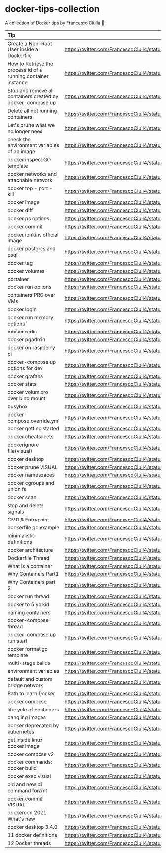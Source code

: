 # docker-tips-collection
A collection of Docker tips by Francesco Ciulla 🐳

| Tip | Link |
| :---         |          ---: |
|Create a Non-Root User inside a Dockerfile|https://twitter.com/FrancescoCiull4/status/1237748044839424001|
| How to Retrieve the process id of a running container instance   |   https://twitter.com/FrancescoCiull4/status/1234799750559432704  |
| Stop and remove all containers created by docker-compose up    |    https://twitter.com/FrancescoCiull4/status/1235994027541098503   |
|Delete all not running containers.|https://twitter.com/FrancescoCiull4/status/1237008958814109696|
|Let's prune what we no longer need|https://twitter.com/FrancescoCiull4/status/1272755695646126082|
|check the environment variables of an image|https://twitter.com/FrancescoCiull4/status/1273515405160714240|
|docker inspect GO template|https://twitter.com/FrancescoCiull4/status/1274206197852319744|
|docker networks and attachable network|https://twitter.com/FrancescoCiull4/status/1275063025171484672|
|docker top - port - kill|https://twitter.com/FrancescoCiull4/status/1276042640530780160|
|docker image |https://twitter.com/FrancescoCiull4/status/1276937630484246528|
|docker diff|https://twitter.com/FrancescoCiull4/status/1276756079901319168|
|docker ps options|https://twitter.com/FrancescoCiull4/status/1281974865633972225|
|docker commit|https://twitter.com/FrancescoCiull4/status/1282640965799424001|
|docker jenkins official image|https://twitter.com/FrancescoCiull4/status/1283349040588038148|
|docker postgres and psql|https://twitter.com/FrancescoCiull4/status/1284001658020798466|
|docker tag|https://twitter.com/FrancescoCiull4/status/1284494800851472389|
|docker volumes|https://twitter.com/FrancescoCiull4/status/1284739700901675008|
|portainer|https://twitter.com/FrancescoCiull4/status/1285080402307276801|
|docker run options|https://twitter.com/FrancescoCiull4/status/1285459732300431360|
|containers PRO over VMs|https://twitter.com/FrancescoCiull4/status/1285632881474314240|
|docker login |https://twitter.com/FrancescoCiull4/status/1285827756144680961|
|docker run memory options|https://twitter.com/FrancescoCiull4/status/1286177059182608385|
|docker redis|https://twitter.com/FrancescoCiull4/status/1286673172142739456|
|docker pgadmin|https://twitter.com/FrancescoCiull4/status/1286889562887905280|
|docker on raspberry pi|https://twitter.com/FrancescoCiull4/status/1287292084467228674|
|docker-compose up options for dev|https://twitter.com/FrancescoCiull4/status/1287664001674076162|
|docker grafana|https://twitter.com/FrancescoCiull4/status/1288209701684092929|
|docker stats|https://twitter.com/FrancescoCiull4/status/1288733018618826752|
|docker volum pro over bind mount|https://twitter.com/FrancescoCiull4/status/1290213940891398144|
|busybox|https://twitter.com/FrancescoCiull4/status/1290524981877706752|
|docker-compose.override.yml|https://twitter.com/FrancescoCiull4/status/1290873254912184320|
|docker getting started|https://twitter.com/FrancescoCiull4/status/1292487593041502208|
|docker cheatsheets|https://twitter.com/FrancescoCiull4/status/1293824129171300352|
|dockerignore file(visual) |https://twitter.com/FrancescoCiull4/status/1299687691303424002|
|docker desktop|https://twitter.com/FrancescoCiull4/status/1302651884705124354|
|docker prune VISUAL|https://twitter.com/FrancescoCiull4/status/1305731554535239681|
|docker namespaces|https://twitter.com/FrancescoCiull4/status/1306822488568082432|
|docker cgroups and union fs|https://twitter.com/FrancescoCiull4/status/1307211162552070144|
|docker scan|https://twitter.com/FrancescoCiull4/status/1307574372828418048|
|stop and delete signals|https://twitter.com/FrancescoCiull4/status/1308375594997084161|
|CMD & Entrypoint|https://twitter.com/FrancescoCiull4/status/1311930231033393152|
|dockerfile go example|https://twitter.com/FrancescoCiull4/status/1314077962858364929|
|minimalistic definitions|https://twitter.com/FrancescoCiull4/status/1318150257306443778|
|docker architecture|https://twitter.com/FrancescoCiull4/status/1385742322189709314|
|Dockerfile Thread| https://twitter.com/FrancescoCiull4/status/1386613370271551488|
|What is a container|https://twitter.com/FrancescoCiull4/status/1386905181170896900|
|Why Containers Part1|https://twitter.com/FrancescoCiull4/status/1387279411741958150|
|Why Containers part 2 |https://twitter.com/FrancescoCiull4/status/1387662189318877185|
|docker run thread|https://twitter.com/FrancescoCiull4/status/1388006161916497920|
|docker to 5 yo kid|https://twitter.com/FrancescoCiull4/status/1388855367392763906|
|naming containers|https://twitter.com/FrancescoCiull4/status/1389110833800699904|
|docker-compose thread|https://twitter.com/FrancescoCiull4/status/1389834251697336325|
|docker-compose up run start|https://twitter.com/FrancescoCiull4/status/1390181283083526147|
|docker format go template|https://twitter.com/FrancescoCiull4/status/1390581714720808961|
|multi-stage builds|https://twitter.com/FrancescoCiull4/status/1390912190094381057|
|environment variables|https://twitter.com/FrancescoCiull4/status/1393448190729465856|
|default and custom bridge network|https://twitter.com/FrancescoCiull4/status/1393788399316881410|
|Path to learn Docker|https://twitter.com/FrancescoCiull4/status/1394886763127181315|
|docker compose|https://twitter.com/FrancescoCiull4/status/1395248125602942976|
|lifecycle of containers|https://twitter.com/FrancescoCiull4/status/1395623435712278528|
|dangling images|https://twitter.com/FrancescoCiull4/status/1395968187246731265|
|docker deprecated by kubernetes|https://twitter.com/FrancescoCiull4/status/1396733889545187330|
|get inside linux docker image|https://twitter.com/FrancescoCiull4/status/1397791624273485825|
|docker compose v2|https://twitter.com/FrancescoCiull4/status/1395248125602942976|
|docker commands: docker build|https://twitter.com/FrancescoCiull4/status/1398906449015848961|
|docker exec visual|https://twitter.com/FrancescoCiull4/status/1399748505581805568|
|old and new cli command foramt|https://twitter.com/FrancescoCiull4/status/1401854190801063938|
|docker commit VISUAL|https://twitter.com/FrancescoCiull4/status/1402128637743280138|
|dockercon 2021. What's new|https://twitter.com/FrancescoCiull4/status/1402491597967839237|
|docker desktop 3.4.0|https://twitter.com/FrancescoCiull4/status/1402871802867638272|
|11 docker definitions|https://twitter.com/FrancescoCiull4/status/1496854185689681931|
|12 Docker threads|https://twitter.com/FrancescoCiull4/status/1505934668348248068|
